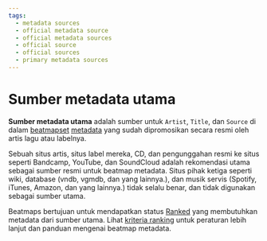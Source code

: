 ```yaml
---
tags:
  - metadata sources
  - official metadata source
  - official metadata sources
  - official source
  - official sources
  - primary metadata sources
---
```


# Sumber metadata utama

**Sumber metadata utama** adalah sumber untuk `Artist`, `Title`, dan `Source` di dalam [beatmapset](/wiki/Beatmap/Beatmapsets) [metadata](/wiki/Beatmap_Editor/Song_Setup#song-and-map-metadata) yang sudah dipromosikan secara resmi oleh artis lagu atau labelnya.

Sebuah situs artis, situs label mereka, CD, dan pengunggahan resmi ke situs seperti Bandcamp, YouTube, dan SoundCloud adalah rekomendasi utama sebagai sumber resmi untuk beatmap metadata. Situs pihak ketiga seperti wiki, database (vndb, vgmdb, dan yang lainnya.), dan musik servis (Spotify, iTunes, Amazon, dan yang lainnya.) tidak selalu benar, dan tidak digunakan sebagai sumber utama.

Beatmaps bertujuan untuk mendapatkan status [Ranked](/wiki/Beatmap/Category#ranked) yang membutuhkan metadata dari sumber utama. Lihat [kriteria ranking](/wiki/Ranking_Criteria#metadata) untuk peraturan lebih lanjut dan panduan mengenai beatmap metadata.
